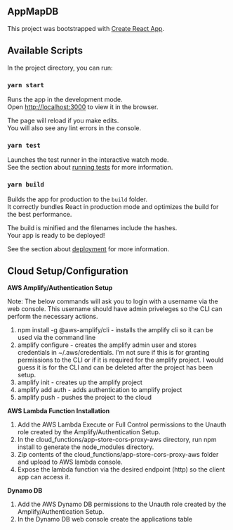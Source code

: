 ## AppMapDB
This project was bootstrapped with [Create React App](https://github.com/facebook/create-react-app).

## Available Scripts

In the project directory, you can run:

### `yarn start`

Runs the app in the development mode.<br />
Open [http://localhost:3000](http://localhost:3000) to view it in the browser.

The page will reload if you make edits.<br />
You will also see any lint errors in the console.

### `yarn test`

Launches the test runner in the interactive watch mode.<br />
See the section about [running tests](https://facebook.github.io/create-react-app/docs/running-tests) for more information.

### `yarn build`

Builds the app for production to the `build` folder.<br />
It correctly bundles React in production mode and optimizes the build for the best performance.

The build is minified and the filenames include the hashes.<br />
Your app is ready to be deployed!

See the section about [deployment](https://facebook.github.io/create-react-app/docs/deployment) for more information.

## Cloud Setup/Configuration

**AWS Amplify/Authentication Setup**

  Note: The below commands will ask you to login with a username via the web console.  This username should have admin priveleges so the CLI can perform the necessary actions.

  1. npm install -g @aws-amplify/cli - installs the amplify cli so it can be used via the command line
  2. amplify configure - creates the amplify admin user and stores credentials in ~/.aws/credentials. I'm not sure if this is for granting permissions to the CLI or if it is required for the amplify project. I would guess it is for the CLI and can be deleted after the project has been setup.
  3. amplify init - creates up the amplify project
  4. amplify add auth - adds authentication to amplify project
  5. amplify push - pushes the project to the cloud

**AWS Lambda Function Installation**
    
  1. Add the AWS Lambda Execute or Full Control permissions to the Unauth role created by the Amplify/Authentication Setup.
  2. In the cloud_functions/app-store-cors-proxy-aws directory, run npm install to generate the node_modules directory.
  3. Zip contents of the cloud_functions/app-store-cors-proxy-aws folder and upload to AWS lambda console.
  4. Expose the lambda function via the desired endpoint (http) so the client app can access it.

**Dynamo DB**
  
  1. Add the AWS Dynamo DB permissions to the Unauth role created by the Amplify/Authentication Setup.
  2. In the Dynamo DB web console create the applications table

